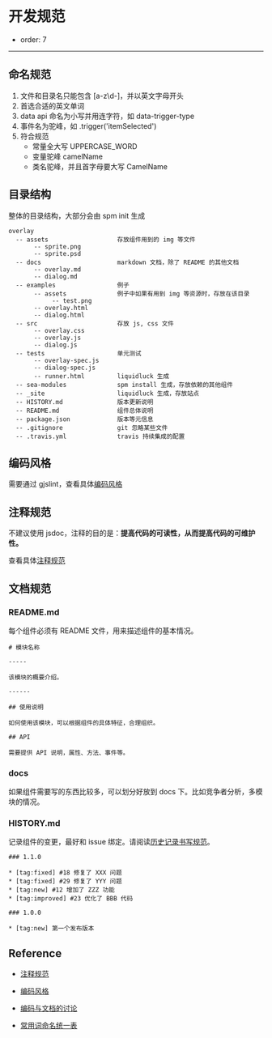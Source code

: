 # 开发规范

- order: 7

---

## 命名规范

1. 文件和目录名只能包含 [a-z\d\-]，并以英文字母开头
2. 首选合适的英文单词 
3. data api 命名为小写并用连字符，如 data-trigger-type
4. 事件名为驼峰，如 .trigger('itemSelected')
5. 符合规范
   - 常量全大写 UPPERCASE_WORD
   - 变量驼峰 camelName
   - 类名驼峰，并且首字母要大写 CamelName

## 目录结构

整体的目录结构，大部分会由 spm init 生成

    overlay
      -- assets                   存放组件用到的 img 等文件
           -- sprite.png
           -- sprite.psd
      -- docs                     markdown 文档，除了 README 的其他文档
           -- overlay.md
           -- dialog.md
      -- examples                 例子
           -- assets              例子中如果有用到 img 等资源时，存放在该目录
                -- test.png
           -- overlay.html
           -- dialog.html
      -- src                      存放 js, css 文件
           -- overlay.css
           -- overlay.js
           -- dialog.js
      -- tests                    单元测试
           -- overlay-spec.js
           -- dialog-spec.js
           -- runner.html         liquidluck 生成
      -- sea-modules              spm install 生成，存放依赖的其他组件
      -- _site                    liquidluck 生成，存放站点
      -- HISTORY.md               版本更新说明
      -- README.md                组件总体说明
      -- package.json             版本等元信息
      -- .gitignore               git 忽略某些文件
      -- .travis.yml              travis 持续集成的配置
      
## 编码风格

需要通过 gjslint，查看具体[编码风格](https://github.com/aralejs/aralejs.org/wiki/JavaScript-%E7%BC%96%E7%A0%81%E9%A3%8E%E6%A0%BC)

## 注释规范

不建议使用 jsdoc，注释的目的是：**提高代码的可读性，从而提高代码的可维护性。**

查看具体[注释规范](https://github.com/aralejs/aralejs.org/wiki/JavaScript-%E6%B3%A8%E9%87%8A%E8%A7%84%E8%8C%83)

## 文档规范

### README.md

每个组件必须有 README 文件，用来描述组件的基本情况。

    # 模块名称

    -----

    该模块的概要介绍。

    ------

    ## 使用说明

    如何使用该模块，可以根据组件的具体特征，合理组织。

    ## API

    需要提供 API 说明，属性、方法、事件等。

### docs

如果组件需要写的东西比较多，可以划分好放到 docs 下。比如竞争者分析，多模块的情况。

### HISTORY.md

记录组件的变更，最好和 issue 绑定。请阅读[历史记录书写规范](https://github.com/aralejs/aralejs.org/wiki/%E5%8E%86%E5%8F%B2%E8%AE%B0%E5%BD%95%E4%B9%A6%E5%86%99%E8%A7%84%E8%8C%83)。

    ### 1.1.0

    * [tag:fixed] #18 修复了 XXX 问题
    * [tag:fixed] #29 修复了 YYY 问题
    * [tag:new] #12 增加了 ZZZ 功能
    * [tag:improved] #23 优化了 BBB 代码

    ### 1.0.0

    * [tag:new] 第一个发布版本


## Reference

 -  [注释规范](https://github.com/aralejs/aralejs.org/wiki/JavaScript-%E6%B3%A8%E9%87%8A%E8%A7%84%E8%8C%83)

 -  [编码风格](https://github.com/aralejs/aralejs.org/wiki/JavaScript-%E7%BC%96%E7%A0%81%E9%A3%8E%E6%A0%BC)

 -  [编码与文档的讨论](https://github.com/aralejs/aralejs.org/issues/36)

 -  [常用词命名统一表](https://github.com/aralejs/aralejs.org/wiki/%E5%B8%B8%E7%94%A8%E8%AF%8D%E5%91%BD%E5%90%8D%E7%BB%9F%E4%B8%80%E8%A1%A8)
